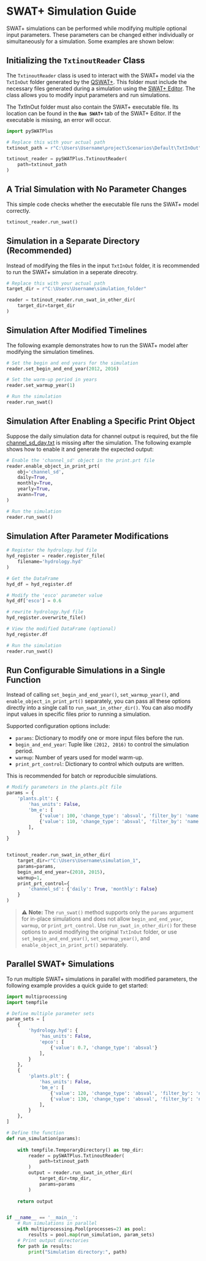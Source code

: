 # SWAT+ Simulation Guide


SWAT+ simulations can be performed while modifying multiple optional input parameters. These parameters can be changed either individually or simultaneously for a simulation. Some examples are shown below:

## Initializing the `TxtinoutReader` Class

The `TxtinoutReader` class is used to interact with the SWAT+ model via the `TxtInOut` folder generated by the [QSWAT+](https://github.com/swat-model/QSWATPlus). This folder must include the necessary files generated during a simulation using the [SWAT+ Editor](https://github.com/swat-model/swatplus-editor). The class allows you to modify input parameters and run simulations.

The TxtInOut folder must also contain the SWAT+ executable file. Its location can be found in the **`Run SWAT+`** tab of the SWAT+ Editor. If the executable is missing, an error will occur.


```python
import pySWATPlus

# Replace this with your actual path
txtinout_path = r"C:\Users\Username\project\Scenarios\Default\TxtInOut" 

txtinout_reader = pySWATPlus.TxtinoutReader(
    path=txtinout_path
)
```

## A Trial Simulation with No Parameter Changes

This simple code checks whether the executable file runs the SWAT+ model correctly. 

```python
txtinout_reader.run_swat()
```

## Simulation in a Separate Directory (Recommended)

Instead of modifying the files in the input `TxtInOut` folder, it is recommended to run the SWAT+ simulation in a seperate direcotry. 

```python
# Replace this with your actual path
target_dir = r"C:\Users\Username\simulation_folder" 

reader = txtinout_reader.run_swat_in_other_dir(
    target_dir=target_dir
)
```

## Simulation After Modified Timelines

The following example demonstrates how to run the SWAT+ model after modifying the simulation timelines.

```python
# Set the begin and end years for the simulation
reader.set_begin_and_end_year(2012, 2016)

# Set the warm-up period in years
reader.set_warmup_year(1)

# Run the simulation
reader.run_swat()
```

## Simulation After Enabling a Specific Print Object

Suppose the daily simulation data for channel output is required, but the file [channel_sd_day.txt](https://swatplus.gitbook.io/io-docs/swat+-output-files/channel) is missing after the simulation. The following example shows how to enable it and generate the expected output:

```python
# Enable the 'channel_sd' object in the print.prt file
reader.enable_object_in_print_prt(
    obj='channel_sd',
    daily=True,
    monthly=True,
    yearly=True,
    avann=True,
)

# Run the simulation
reader.run_swat()
```

## Simulation After Parameter Modifications

```python
# Register the hydrology.hyd file
hyd_register = reader.register_file(
    filename='hydrology.hyd'
)

# Get the DataFrame
hyd_df = hyd_register.df

# Modify the 'esco' parameter value
hyd_df['esco'] = 0.6

# rewrite hydrology.hyd file
hyd_register.overwrite_file()

# View the modified DataFrame (optional)
hyd_register.df

# Run the simulation
reader.run_swat()
```

## Run Configurable Simulations in a Single Function
Instead of calling `set_begin_and_end_year()`, `set_warmup_year()`, and `enable_object_in_print_prt()` separately, you can pass all these options directly into a single call to `run_swat_in_other_dir()`. You can also modify input values in specific files prior to running a simulation.

Supported configuration options include:

- `params`: Dictionary to modify one or more input files before the run.
- `begin_and_end_year`: Tuple like `(2012, 2016)` to control the simulation period.
- `warmup`: Number of years used for model warm-up.
- `print_prt_control`: Dictionary to control which outputs are written.

This is recommended for batch or reproducible simulations.


```python
# Modify parameters in the plants.plt file
params = {
    'plants.plt': {
        'has_units': False,
        'bm_e': [
            {'value': 100, 'change_type': 'absval', 'filter_by': 'name == "agrl"'},
            {'value': 110, 'change_type': 'absval', 'filter_by': 'name == "almd"'},
        ],
    }
}


txtinout_reader.run_swat_in_other_dir(
    target_dir=r"C:\Users\Username\simulation_1",
    params=params,
    begin_and_end_year=(2010, 2015),
    warmup=1,
    print_prt_control={
        'channel_sd': {'daily': True, 'monthly': False}
    }
)
```
> ⚠️ **Note:** The `run_swat()` method supports only the `params` argument for in-place simulations and does not allow `begin_and_end_year`, `warmup`, or `print_prt_control`. Use `run_swat_in_other_dir()` for these options to avoid modifying the original `TxtInOut` folder, or use `set_begin_and_end_year()`, `set_warmup_year()`, and `enable_object_in_print_prt()` separately.


## Parallel SWAT+ Simulations

To run multiple SWAT+ simulations in parallel with modified parameters, the following example provides a quick guide to get started:


```python
import multiprocessing
import tempfile

# Define multiple parameter sets
param_sets = [
    {
        'hydrology.hyd': {
            'has_units': False,
            'epco': [
                {'value': 0.7, 'change_type': 'absval'}
            ],
        }
    },
    {
        'plants.plt': {
            'has_units': False,
            'bm_e': [
                {'value': 120, 'change_type': 'absval', 'filter_by': 'name == "agrl"'},
                {'value': 130, 'change_type': 'absval', 'filter_by': 'name == "almd"'},
            ],
        }
    },
]

# Define the function
def run_simulation(params):
    
    with tempfile.TemporaryDirectory() as tmp_dir:
        reader = pySWATPlus.TxtinoutReader(
            path=txtinout_path
        )
        output = reader.run_swat_in_other_dir(
            target_dir=tmp_dir,
            params=params
        )
    
    return output


if __name__ == '__main__':
    # Run simulations in parallel
    with multiprocessing.Pool(processes=2) as pool:
        results = pool.map(run_simulation, param_sets)
    # Print output directories
    for path in results:
        print("Simulation directory:", path)
```







